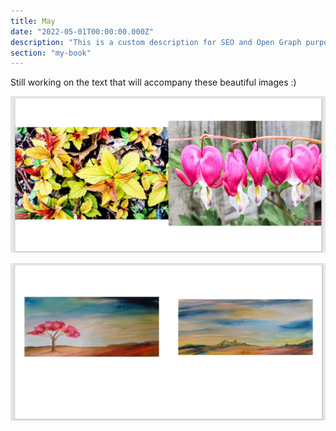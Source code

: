 ```yaml
---
title: May
date: "2022-05-01T00:00:00.000Z"
description: "This is a custom description for SEO and Open Graph purposes, rather than the default generated excerpt. Simply add a description field to the frontmatter."
section: "my-book"
---
```


Still working on the text that will accompany these beautiful images :)

![Cover](../images/may22-1.jpg)

![Cover](../images/may22-2.jpg)
